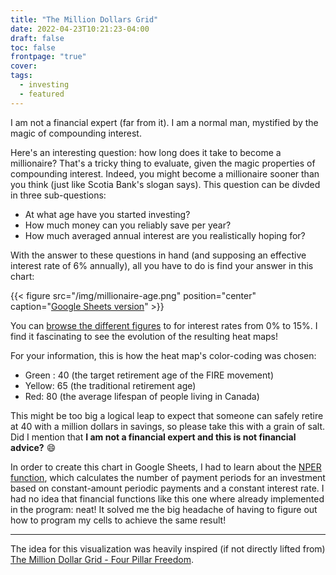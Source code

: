 ```yaml
---
title: "The Million Dollars Grid"
date: 2022-04-23T10:21:23-04:00
draft: false
toc: false
frontpage: "true"
cover:
tags:
  - investing
  - featured
---
```


I am not a financial expert (far from it). I am a normal man, mystified
by the magic of compounding interest.

Here's an interesting question: how long does it take to become a
millionaire? That's a tricky thing to evaluate, given the magic
properties of compounding interest. Indeed, you might become a
millionaire sooner than you think (just like Scotia Bank's slogan
says). This question can be divded in three sub-questions:

- At what age have you started investing?
- How much money can you reliably save per year?
- How much averaged annual interest are you realistically hoping for?

With the answer to these questions in hand (and supposing an effective
interest rate of 6% annually), all you have to do is find your answer in
this chart:

{{< figure src="/img/millionaire-age.png" position="center" caption="[Google Sheets version](https://docs.google.com/spreadsheets/d/1IB0ZfB9MXd1muLqLs9iG1o9E4qbSOfsP5hPE61MyOTw/edit?usp=sharing)" >}}

You can [browse the different figures](/files/millionaire-age-per-rate.pdf) to
for interest rates from 0% to 15%. I find it
fascinating to see the evolution of the resulting heat maps!

For your information, this is how the heat map's color-coding was chosen:

- Green : 40 (the target retirement age of the FIRE movement)
- Yellow: 65 (the traditional retirement age)
- Red: 80 (the average lifespan of people living in Canada)

This might be too big a logical leap to expect that someone can safely
retire at 40 with a million dollars in savings, so please take this with
a grain of salt. Did I mention that **I am not a financial expert and
this is not financial advice?** :smile:

In order to create this chart in Google Sheets, I had to learn about the
[NPER function](https://support.google.com/docs/answer/3093183?hl=en), which calculates the number of payment periods for an
investment based on constant-amount periodic payments and a constant
interest rate. I had no idea that financial functions like
this one where already implemented in the program: neat! It solved me
the big headache of having to figure out how to program my cells to
achieve the same result!

---
The idea for this visualization was heavily inspired (if not directly lifted
from) [The Million Dollar Grid - Four Pillar
Freedom](https://fourpillarfreedom.com/the-million-dollar-age-grid/).

